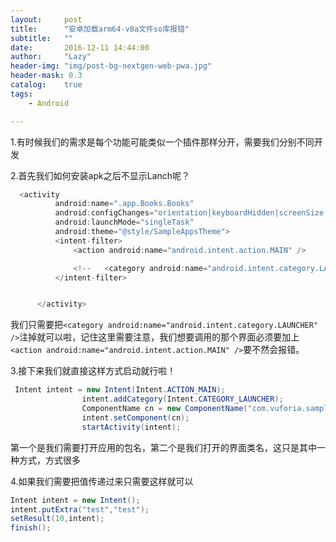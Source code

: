 ```yaml
---
layout:     post
title:      "安卓加载arm64-v8a文件so库报错"
subtitle:   ""
date:       2016-12-11 14:44:00
author:     "Lazy"
header-img: "img/post-bg-nextgen-web-pwa.jpg"
header-mask: 0.3
catalog:    true
tags:
    - Android

---
```








1.有时候我们的需求是每个功能可能类似一个插件那样分开，需要我们分别不同开发

2.首先我们如何安装apk之后不显示Lanch呢？
  ```java
    <activity
            android:name=".app.Books.Books"
            android:configChanges="orientation|keyboardHidden|screenSize|smallestScreenSize"
            android:launchMode="singleTask"
            android:theme="@style/SampleAppsTheme">
            <intent-filter>
                <action android:name="android.intent.action.MAIN" />

                <!--   <category android:name="android.intent.category.LAUNCHER" />-->
            </intent-filter>


        </activity>

```
我们只需要把`<category android:name="android.intent.category.LAUNCHER" />`注掉就可以啦，记住这里需要注意，我们想要调用的那个界面必须要加上`  <action android:name="android.intent.action.MAIN" />`要不然会报错。

3.接下来我们就直接这样方式启动就行啦！
```java
 Intent intent = new Intent(Intent.ACTION_MAIN);
                intent.addCategory(Intent.CATEGORY_LAUNCHER);
                ComponentName cn = new ComponentName("com.vuforia.samples.Books", "com.vuforia.samples.Books.app.Books.Books");
                intent.setComponent(cn);
                startActivity(intent);

```
第一个是我们需要打开应用的包名，第二个是我们打开的界面类名，这只是其中一种方式，方式很多

4.如果我们需要把值传递过来只需要这样就可以
```java
Intent intent = new Intent();
intent.putExtra("test","test");
setResult(10,intent);
finish();

```
